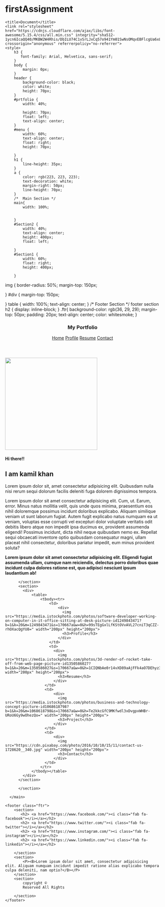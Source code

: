 # firstAssignment
<html lang="en"><head>
    
    <title>Document</title>
    <link rel="stylesheet" href="https://cdnjs.cloudflare.com/ajax/libs/font-awesome/5.15.4/css/all.min.css" integrity="sha512-1ycn6IcaQQ40/MKBW2W4Rhis/DbILU74C1vSrLJxCq57o941Ym01SwNsOMqvEBFlcgUa6xLiPY/NS5R+E6ztJQ==" crossorigin="anonymous" referrerpolicy="no-referrer">
    <style>
        h3 {
           font-family: Arial, Helvetica, sans-serif;
        }
        body {
            margin: 0px;
        }
        header {
            background-color: black;
            color: white;
            height: 70px;
        }
        #prtfolio {
            width: 40%;
         
            height: 70px;
            float: left;
            text-align: center;
        }
        #menu {
            width: 60%;
            text-align: center;
            float: right;
            height: 70px;
            
        }
        h1 {
            line-height: 35px;
        }
        a {
            color: rgb(223, 223, 223);
            text-decoration: white;
            margin-right: 50px;
            line-height: 70px;
        }
        /*  Main Section */
        main{
            width: 100%;
        
           
        }
        #Section2 {
            width: 40%;
            text-align: center;
            height: 400px;
            float: left;
            
        }
        #Section1 {
            width: 60%;
            float: right;
            height: 400px;
            
        }
        
   img {
       border-radius: 50%;
       margin-top: 150px;
     
   }
   #div {
       margin-top: 150px;
      
   }
   table {
       width: 100%;
        text-align: center;
   }
   /* Footer Section */
   footer section h2 {
       display: inline-block;
   }
   .ftr{
    background-color: rgb(36, 29, 29); 
    margin-top: 50px;
    padding: 20px;
    text-align: center; 
    color: whitesmoke;
   }
    </style>
</head>
<body>
      <header>
       <nav>
           <section id="prtfolio">
              <h1>My Portfolio</h1>
           </section>
           <section id="menu">
           <a href="#Home">Home</a>
           <a href="#Home">Profile</a>
           <a href="#Home">Resume</a>
           <a href="#Home">Contact</a>
           </section>
       </nav>
      </header>
      <main>
          <section>
          <section id="Section2">
          <img src="https://scontent.fdel15-1.fna.fbcdn.net/v/t1.6435-9/129466711_2766261473702607_4387634197977684277_n.jpg?_nc_cat=108&ccb=1-5&_nc_sid=730e14&_nc_ohc=3GUjDfO04L4AX_dcEwr&_nc_ht=scontent.fdel15-1.fna&oh=00_AT-pL7Bf9kcn2nNhrkyvvEHLKBnyn2eJB_9LC4fS2De3Og&oe=620A007E" width="300px" height="300px">
          </section>
          <section id="Section1">
           <div id="div">
               <h4>Hi there!!</h4>
               <h2>I am kamil khan</h2>
               <p>Lorem ipsum dolor sit, amet consectetur adipisicing elit. Quibusdam nulla nisi rerum sequi dolorum facilis deleniti fuga dolorem dignissimos tempora.</p>
                <P>Lorem ipsum dolor sit amet consectetur adipisicing elit. Cum, ut. Earum, error. Minus natus mollitia velit, quis unde quos minima, praesentium eos nihil doloremque possimus incidunt doloribus explicabo. Aliquam similique veniam ut sunt laborum fugiat. Autem fugit explicabo natus numquam ea ut veniam, voluptas esse corrupti vel excepturi dolor voluptate veritatis odit debitis libero atque non impedit ipsa ducimus ex, provident assumenda eligendi! Possimus incidunt, dicta nihil neque quibusdam nemo ex. Repellat sequi obcaecati inventore optio quibusdam consequatur magni, ullam placeat nihil consectetur, doloribus pariatur impedit, eum minus provident soluta?</P>
               <p><b>Lorem ipsum dolor sit amet consectetur adipisicing elit. Eligendi fugiat assumenda ullam, cumque nam reiciendis, delectus porro doloribus quae incidunt culpa dolores ratione est, quo adipisci nesciunt ipsum laudantium ab!</b></p>
            </div>
            
          </section>
          <section>
            <div>
                <table>
                    <tbody><tr>
                        <td>
                            <div>
                              <img src="https://media.istockphoto.com/photos/software-developer-working-on-computer-in-it-office-sitting-at-desk-picture-id1249843471?b=1&k=20&m=1249843471&s=170667a&w=0&h=99sTEgGxlLfKStOVvAVL27cniT3qCZZ-rhOXacQgYU8=" width="200px" height="200px">
                              <h3>Profile</h3>
                            </div>
                        </td>
                        <td>
                          <div>
                            <img src="https://media.istockphoto.com/photos/3d-render-of-rocket-take-off-from-web-page-picture-id1350586027?b=1&k=20&m=1350586027&s=170667a&w=0&h=1CIQNbAe0r14vXD89aAjFFk4aO7DEhyz3EXGFYVvTRI=" width="200px" height="200px">
                            <h3>Resume</h3>
                          </div>
                      </td>
                      <td>
                          <div>
                            <img src="https://media.istockphoto.com/photos/business-and-technology-concept-picture-id1068618798?b=1&k=20&m=1068618798&s=170667a&w=0&h=Te2kkcGfC9MKfwdl3xDvgpxWHBr-URoU6Gy9wOhezQo=" width="200px" height="200px">
                            <h3>Project</h3>
                          </div>
                      </td>
                      <td>
                          <div>
                            <img src="https://cdn.pixabay.com/photo/2016/10/10/15/11/contact-us-1728620__340.jpg" width="200px" height="200px">
                            <h3>Contact</h3>
                          </div>
                      </td>
                    </tr>
                </tbody></table>
            </div>
          </section>
         
          </section>

      </main>

    <footer class="ftr">
        <section>
           <h2> <a href="https://www.facebook.com/"><i class="fab fa-facebook"></i></a></h2>
           <h2> <a href="https://www.twitter.com/"><i class="fab fa-twitter"></i></a></h2>
           <h2> <a href="https://www.instagram.com/"><i class="fab fa-instagram"></i></a></h2>
           <h2> <a href="https://www.linkedin.com/"><i class="fab fa-linkedin"></i></a></h2>

        </section>
        <section>
            <P><B>Lorem ipsum dolor sit amet, consectetur adipisicing elit. Aliquam numquam incidunt impedit ratione alias explicabo tempora culpa deleniti, nam optio?</B></P>
        </section>
        <section>
            copyright ©
            Reserved All Rights
            
        </section>
    </footer>



</body></html>
